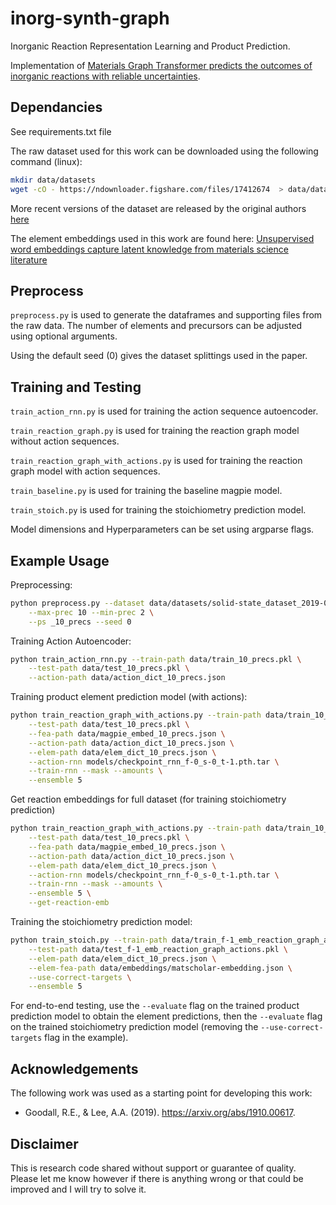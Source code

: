 # inorg-synth-graph

Inorganic Reaction Representation Learning and Product Prediction.

Implementation of [Materials Graph Transformer predicts the outcomes of inorganic reactions with reliable uncertainties](https://arxiv.org/abs/2007.15752).

## Dependancies

See requirements.txt file

The raw dataset used for this work can be downloaded using the following command (linux):

```sh
mkdir data/datasets
wget -cO - https://ndownloader.figshare.com/files/17412674  > data/datasets/solid-state_dataset_2019-06-27.json
```

More recent versions of the dataset are released by the original authors [here](https://github.com/CederGroupHub/text-mined-synthesis_public)

The element embeddings used in this work are found here: [Unsupervised word embeddings capture latent knowledge from materials science literature](https://www.nature.com/articles/s41586-019-1335-8)

## Preprocess

`preprocess.py` is used to generate the dataframes and supporting files from the raw data. The number of elements and precursors can be adjusted using optional arguments.

Using the default seed (0) gives the dataset splittings used in the paper. 

## Training and Testing

`train_action_rnn.py` is used for training the action sequence autoencoder.

`train_reaction_graph.py` is used for training the reaction graph model without action sequences.

`train_reaction_graph_with_actions.py` is used for training the reaction graph model with action sequences.

`train_baseline.py` is used for training the baseline magpie model.

`train_stoich.py` is used for training the stoichiometry prediction model.

Model dimensions and Hyperparameters can be set using argparse flags.

## Example Usage

Preprocessing:
```sh
python preprocess.py --dataset data/datasets/solid-state_dataset_2019-06-27.json \
    --max-prec 10 --min-prec 2 \
    --ps _10_precs --seed 0
```

Training Action Autoencoder:
```sh
python train_action_rnn.py --train-path data/train_10_precs.pkl \
    --test-path data/test_10_precs.pkl \
    --action-path data/action_dict_10_precs.json
```

Training product element prediction model (with actions):
```sh
python train_reaction_graph_with_actions.py --train-path data/train_10_precs.pkl \
    --test-path data/test_10_precs.pkl \
    --fea-path data/magpie_embed_10_precs.json \
    --action-path data/action_dict_10_precs.json \
    --elem-path data/elem_dict_10_precs.json \
    --action-rnn models/checkpoint_rnn_f-0_s-0_t-1.pth.tar \
    --train-rnn --mask --amounts \
    --ensemble 5
```

Get reaction embeddings for full dataset (for training stoichiometry prediction)
```sh
python train_reaction_graph_with_actions.py --train-path data/train_10_precs.pkl \
    --test-path data/test_10_precs.pkl \
    --fea-path data/magpie_embed_10_precs.json \
    --action-path data/action_dict_10_precs.json \
    --elem-path data/elem_dict_10_precs.json \
    --action-rnn models/checkpoint_rnn_f-0_s-0_t-1.pth.tar \
    --train-rnn --mask --amounts \
    --ensemble 5 \
    --get-reaction-emb
```

Training the stoichiometry prediction model:
```sh
python train_stoich.py --train-path data/train_f-1_emb_reaction_graph_actions.pkl \
    --test-path data/test_f-1_emb_reaction_graph_actions.pkl \
    --elem-path data/elem_dict_10_precs.json \
    --elem-fea-path data/embeddings/matscholar-embedding.json \
    --use-correct-targets \
    --ensemble 5
```

For end-to-end testing, use the  `--evaluate` flag on the trained product prediction model to obtain the element predictions, then the `--evaluate` flag on the trained stoichiometry prediction model (removing the `--use-correct-targets` flag in the example).

## Acknowledgements

The following work was used as a starting point for developing this work:
- Goodall, R.E., & Lee, A.A. (2019). https://arxiv.org/abs/1910.00617.

## Disclaimer

This is research code shared without support or guarantee of quality. Please let me know however if there is anything wrong or that could be improved and I will try to solve it.
